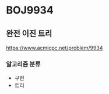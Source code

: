 # BOJ9934

## 완전 이진 트리

<a href="https://www.acmicpc.net/problem/9934">https://www.acmicpc.net/problem/9934</a>

### 알고리즘 분류

- 구현
- 트리
